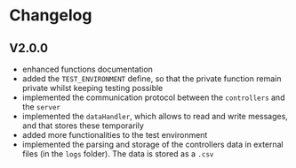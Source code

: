 # Changelog

## V2.0.0

- enhanced functions documentation
- added the `TEST_ENVIRONMENT` define, so that the private function remain private whilst keeping testing possible
- implemented the communication protocol between the `controllers` and the `server`
- implemented the `dataHandler`, which allows to read and write messages, and that stores these temporarily
- added more functionalities to the test environment
- implemented the parsing and storage of the controllers data in external files (in the `logs` folder). The data is stored as a `.csv`
